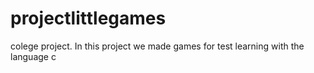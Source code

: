 # projectlittlegames
colege project. In this project we made games for test learning with the language c

